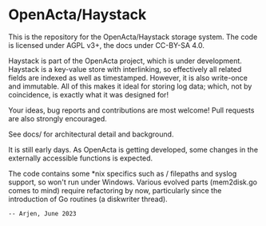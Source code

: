 # OpenActa/Haystack

This is the repository for the OpenActa/Haystack storage system.
The code is licensed under AGPL v3+, the docs under CC-BY-SA 4.0.

Haystack is part of the OpenActa project, which is under development.
Haystack is a key-value store with interlinking, so effectively all related
fields are indexed as well as timestamped. However, it is also write-once and
immutable. All of this makes it ideal for storing log data; which, not by
coincidence, is exactly what it was designed for!

Your ideas, bug reports and contributions are most welcome!
Pull requests are also strongly encouraged.

See docs/ for architectural detail and background.

It is still early days. As OpenActa is getting developed, some changes in the
externally accessible functions is expected.

The code contains some *nix specifics such as / filepaths and syslog support,
so won't run under Windows.
Various evolved parts (mem2disk.go comes to mind) require refactoring by now,
particularly since the introduction of Go routines (a diskwriter thread).

    -- Arjen, June 2023
